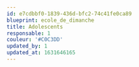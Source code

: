 ```yaml
---
id: e7cdbbf0-1839-436d-bfc2-74c41fe0ca89
blueprint: ecole_de_dimanche
title: Adolescents
responsable: 1
couleur: '#C0C3DD'
updated_by: 1
updated_at: 1631646165
---
```

